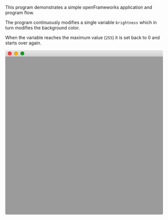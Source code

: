 This program demonstrates a simple openFrameworks application and program flow.

The program continuously modifies a single variable `brightness` which in turn modifies the background color.

When the variable reaches the maximum value (`255`) it is set back to 0 and starts over again.

![screenshot](screenshot.png)
